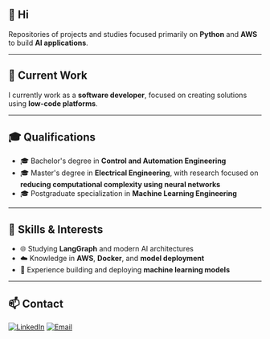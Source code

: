 ## 👋 Hi

Repositories of projects and studies focused primarily on **Python** and **AWS** to build **AI applications**.

---

## 💼 Current Work

I currently work as a **software developer**, focused on creating solutions using **low-code platforms**.

---

## 🎓 Qualifications

- 🎓 Bachelor's degree in **Control and Automation Engineering**
- 🎓 Master's degree in **Electrical Engineering**, with research focused on **reducing computational complexity using neural networks**
- 🎓 Postgraduate specialization in **Machine Learning Engineering**

---

## 🚀 Skills & Interests

- 🌐 Studying **LangGraph** and modern AI architectures  
- ☁️ Knowledge in **AWS**, **Docker**, and **model deployment**  
- 🧠 Experience building and deploying **machine learning models**

---

## 📫 Contact

[![LinkedIn](https://img.shields.io/badge/LinkedIn-blue?style=for-the-badge&logo=linkedin)](https://www.linkedin.com/in/hugo-silva-rodrigues)
[![Email](https://img.shields.io/badge/Email-D14836?style=for-the-badge&logo=gmail&logoColor=white)](mailto:hugosilvarodrigues@gmail.com)


